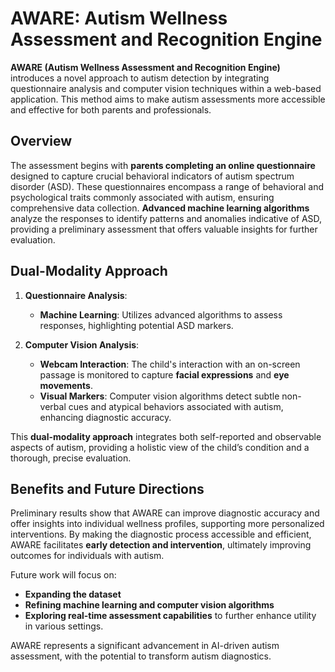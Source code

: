 # AWARE: Autism Wellness Assessment and Recognition Engine

**AWARE (Autism Wellness Assessment and Recognition Engine)** introduces a novel approach to autism detection by integrating questionnaire analysis and computer vision techniques within a web-based application. This method aims to make autism assessments more accessible and effective for both parents and professionals.

## Overview

The assessment begins with **parents completing an online questionnaire** designed to capture crucial behavioral indicators of autism spectrum disorder (ASD). These questionnaires encompass a range of behavioral and psychological traits commonly associated with autism, ensuring comprehensive data collection. **Advanced machine learning algorithms** analyze the responses to identify patterns and anomalies indicative of ASD, providing a preliminary assessment that offers valuable insights for further evaluation.

## Dual-Modality Approach

1. **Questionnaire Analysis**:
   - **Machine Learning**: Utilizes advanced algorithms to assess responses, highlighting potential ASD markers.
   
2. **Computer Vision Analysis**:
   - **Webcam Interaction**: The child's interaction with an on-screen passage is monitored to capture **facial expressions** and **eye movements**.
   - **Visual Markers**: Computer vision algorithms detect subtle non-verbal cues and atypical behaviors associated with autism, enhancing diagnostic accuracy.

This **dual-modality approach** integrates both self-reported and observable aspects of autism, providing a holistic view of the child’s condition and a thorough, precise evaluation.

## Benefits and Future Directions

Preliminary results show that AWARE can improve diagnostic accuracy and offer insights into individual wellness profiles, supporting more personalized interventions. By making the diagnostic process accessible and efficient, AWARE facilitates **early detection and intervention**, ultimately improving outcomes for individuals with autism.

Future work will focus on:
- **Expanding the dataset**
- **Refining machine learning and computer vision algorithms**
- **Exploring real-time assessment capabilities** to further enhance utility in various settings.

AWARE represents a significant advancement in AI-driven autism assessment, with the potential to transform autism diagnostics.
